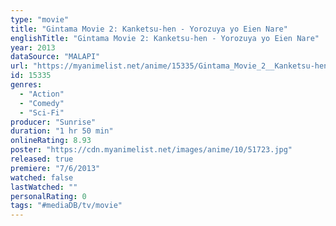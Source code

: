 ```yaml
---
type: "movie"
title: "Gintama Movie 2: Kanketsu-hen - Yorozuya yo Eien Nare"
englishTitle: "Gintama Movie 2: Kanketsu-hen - Yorozuya yo Eien Nare"
year: 2013
dataSource: "MALAPI"
url: "https://myanimelist.net/anime/15335/Gintama_Movie_2__Kanketsu-hen_-_Yorozuya_yo_Eien_Nare"
id: 15335
genres: 
  - "Action"
  - "Comedy"
  - "Sci-Fi"
producer: "Sunrise"
duration: "1 hr 50 min"
onlineRating: 8.93
poster: "https://cdn.myanimelist.net/images/anime/10/51723.jpg"
released: true
premiere: "7/6/2013"
watched: false
lastWatched: ""
personalRating: 0
tags: "#mediaDB/tv/movie"
---
```

